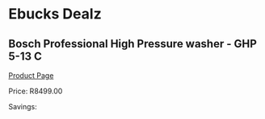 
# Ebucks Dealz
## Bosch Professional High Pressure washer - GHP 5-13 C
[Product Page](https://www.ebucks.com/web/shop/productSelected.do?prodId=1199937806&catId=363410833)

Price: R8499.00

Savings: 


	